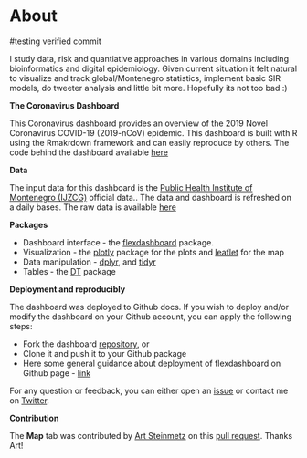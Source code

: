 About
=======================================================================

#testing verified commit

I study data, risk and quantiative approaches in various domains including bioinformatics and digital epidemiology. Given current situation it felt natural to visualize and track global/Montenegro statistics, implement basic SIR models, do tweeter analysis and little bit more. Hopefully its not too bad :)

**The Coronavirus Dashboard**

This Coronavirus dashboard provides an overview of the 2019 Novel Coronavirus COVID-19 (2019-nCoV) epidemic. This dashboard is built with R using the Rmakrdown framework and can easily reproduce by others. The code behind the dashboard available [here](https://github.com/0x3w/covid19-mne)

**Data**

The input data for this dashboard is the [Public Health Institute of Montenegro (IJZCG)](https://www.ijzcg.me/me/novosti/azurirani-podaci-o-novom-koronavirusu-2019-ncov) official data.. The data and dashboard is refreshed on a daily bases. The raw data is available [here](https://github.com/0x3W/covid19-me)


**Packages**

* Dashboard interface - the [flexdashboard](https://rmarkdown.rstudio.com/flexdashboard/) package. 
* Visualization - the [plotly](https://plot.ly/r/) package for the plots and [leaflet](https://rstudio.github.io/leaflet/) for the map
* Data manipulation - [dplyr](https://dplyr.tidyverse.org/), and [tidyr](https://tidyr.tidyverse.org/)
* Tables - the [DT](https://rstudio.github.io/DT/) package

**Deployment and reproducibly**

The dashboard was deployed to Github docs. If you wish to deploy and/or modify the dashboard on your Github account, you can apply the following steps:

* Fork the dashboard [repository](https://github.com/0x3w/covid19-mne), or
* Clone it and push it to your Github package
* Here some general guidance about deployment of flexdashboard on Github page - [link](https://github.com/pbatey/flexdashboard-example)

For any question or feedback, you can either open an [issue](https://github.com/0x3W/covid19-mne/issues) or contact me on [Twitter](https://twitter.com/praeconium).

**Contribution** 

The **Map** tab was contributed by [Art Steinmetz](@adababbage) on this [pull request](https://github.com/RamiKrispin/coronavirus_dashboard/pull/1). Thanks Art!
